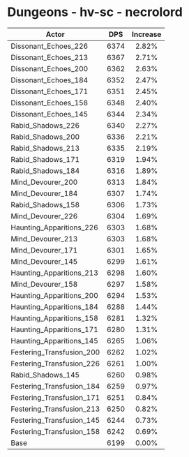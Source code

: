 # Dungeons - hv-sc - necrolord
| Actor | DPS | Increase |
|---|:---:|:---:|
|Dissonant_Echoes_226|6374|2.82%|
|Dissonant_Echoes_213|6367|2.71%|
|Dissonant_Echoes_200|6362|2.63%|
|Dissonant_Echoes_184|6352|2.47%|
|Dissonant_Echoes_171|6351|2.45%|
|Dissonant_Echoes_158|6348|2.40%|
|Dissonant_Echoes_145|6344|2.34%|
|Rabid_Shadows_226|6340|2.27%|
|Rabid_Shadows_200|6336|2.21%|
|Rabid_Shadows_213|6335|2.19%|
|Rabid_Shadows_171|6319|1.94%|
|Rabid_Shadows_184|6316|1.89%|
|Mind_Devourer_200|6313|1.84%|
|Mind_Devourer_184|6307|1.74%|
|Rabid_Shadows_158|6306|1.73%|
|Mind_Devourer_226|6304|1.69%|
|Haunting_Apparitions_226|6303|1.68%|
|Mind_Devourer_213|6303|1.68%|
|Mind_Devourer_171|6301|1.65%|
|Mind_Devourer_145|6299|1.61%|
|Haunting_Apparitions_213|6298|1.60%|
|Mind_Devourer_158|6297|1.58%|
|Haunting_Apparitions_200|6294|1.53%|
|Haunting_Apparitions_184|6288|1.44%|
|Haunting_Apparitions_158|6281|1.32%|
|Haunting_Apparitions_171|6280|1.31%|
|Haunting_Apparitions_145|6265|1.06%|
|Festering_Transfusion_200|6262|1.02%|
|Festering_Transfusion_226|6261|1.00%|
|Rabid_Shadows_145|6260|0.98%|
|Festering_Transfusion_184|6259|0.97%|
|Festering_Transfusion_171|6251|0.84%|
|Festering_Transfusion_213|6250|0.82%|
|Festering_Transfusion_145|6244|0.73%|
|Festering_Transfusion_158|6242|0.69%|
|Base|6199|0.00%|
